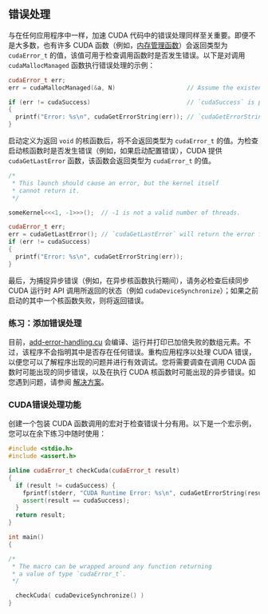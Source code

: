 ## 错误处理

与在任何应用程序中一样，加速 CUDA 代码中的错误处理同样至关重要。即便不是大多数，也有许多 CUDA 函数（例如，[内存管理函数](http://docs.nvidia.com/cuda/cuda-runtime-api/group__CUDART__MEMORY.html#group__CUDART__MEMORY)）会返回类型为 `cudaError_t` 的值，该值可用于检查调用函数时是否发生错误。以下是对调用 `cudaMallocManaged` 函数执行错误处理的示例：

```cpp
cudaError_t err;
err = cudaMallocManaged(&a, N)                    // Assume the existence of `a` and `N`.

if (err != cudaSuccess)                           // `cudaSuccess` is provided by CUDA.
{
  printf("Error: %s\n", cudaGetErrorString(err)); // `cudaGetErrorString` is provided by CUDA.
}
```

启动定义为返回 `void` 的核函数后，将不会返回类型为 `cudaError_t` 的值。为检查启动核函数时是否发生错误（例如，如果启动配置错误），CUDA 提供 `cudaGetLastError` 函数，该函数会返回类型为 `cudaError_t` 的值。

```cpp
/*
 * This launch should cause an error, but the kernel itself
 * cannot return it.
 */

someKernel<<<1, -1>>>();  // -1 is not a valid number of threads.

cudaError_t err;
err = cudaGetLastError(); // `cudaGetLastError` will return the error from above.
if (err != cudaSuccess)
{
  printf("Error: %s\n", cudaGetErrorString(err));
}
```

最后，为捕捉异步错误（例如，在异步核函数执行期间），请务必检查后续同步 CUDA 运行时 API 调用所返回的状态（例如 `cudaDeviceSynchronize`）；如果之前启动的其中一个核函数失败，则将返回错误。

### 练习：添加错误处理

目前，[add-error-handling.cu](code\add-error-handling.cu) 会编译、运行并打印已加倍失败的数组元素。不过，该程序不会指明其中是否存在任何错误。重构应用程序以处理 CUDA 错误，以便您可以了解程序出现的问题并进行有效调试。您将需要调查在调用 CUDA 函数时可能出现的同步错误，以及在执行 CUDA 核函数时可能出现的异步错误。如您遇到问题，请参阅 [解决方案](code\add-error-handling-right.cu)。

### CUDA错误处理功能

创建一个包装 CUDA 函数调用的宏对于检查错误十分有用。以下是一个宏示例，您可以在余下练习中随时使用：

```cpp
#include <stdio.h>
#include <assert.h>

inline cudaError_t checkCuda(cudaError_t result)
{
  if (result != cudaSuccess) {
    fprintf(stderr, "CUDA Runtime Error: %s\n", cudaGetErrorString(result));
    assert(result == cudaSuccess);
  }
  return result;
}

int main()
{

/*
 * The macro can be wrapped around any function returning
 * a value of type `cudaError_t`.
 */

  checkCuda( cudaDeviceSynchronize() )
}
```
